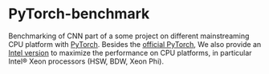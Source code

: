 # PyTorch-benchmark  
Benchmarking of CNN part of a some project on different mainstreaming CPU platform with [PyTorch](https://github.com/pytorch/pytorch). Besides the [official PyTorch](https://github.com/pytorch/pytorch), We also provide an [Intel version](https://github.com/intel/pytorch/tree/icc) to maximize the performance on CPU platforms, in particular Intel® Xeon processors (HSW, BDW, Xeon Phi).  


